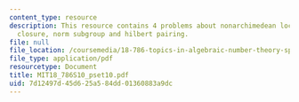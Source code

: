 ```yaml
---
content_type: resource
description: This resource contains 4 problems about nonarchimedean local field, algebraic
  closure, norm subgroup and hilbert pairing.
file: null
file_location: /coursemedia/18-786-topics-in-algebraic-number-theory-spring-2010/7d12497d45d625a584dd01360883a9dc_MIT18_786S10_pset10.pdf
file_type: application/pdf
resourcetype: Document
title: MIT18_786S10_pset10.pdf
uid: 7d12497d-45d6-25a5-84dd-01360883a9dc
---
```

